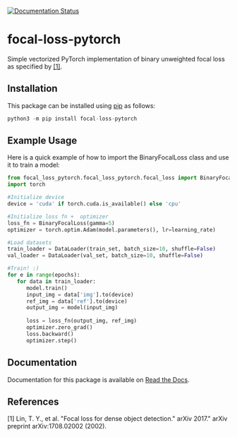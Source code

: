 [![Documentation Status](https://readthedocs.org/projects/focal-loss-pytorch/badge/?version=latest)](https://focal-loss-pytorch.readthedocs.io/en/latest/?badge=latest)
# focal-loss-pytorch
Simple vectorized PyTorch implementation of binary unweighted focal loss as specified by [[1]](https://arxiv.org/pdf/1708.02002.pdf).

## Installation
This package can be installed using [pip](https://pip.pypa.io/en/stable/) as follows:
```python 
python3 -m pip install focal-loss-pytorch
```

## Example Usage
Here is a quick example of how to import the BinaryFocalLoss class and use it to train a model:
```python
from focal_loss_pytorch.focal_loss_pytorch.focal_loss import BinaryFocalLoss
import torch

#Initialize device
device = 'cuda' if torch.cuda.is_available() else 'cpu'

#Initialize loss fn +  optimizer 
loss_fn = BinaryFocalLoss(gamma=5)
optimizer = torch.optim.Adam(model.parameters(), lr=learning_rate)

#Load datasets
train_loader = DataLoader(train_set, batch_size=10, shuffle=False)
val_loader = DataLoader(val_set, batch_size=10, shuffle=False)

#Train! :)
for e in range(epochs):
   for data in train_loader:
      model.train()
      input_img = data['img'].to(device)
      ref_img = data['ref'].to(device)
      output_img = model(input_img)
            
      loss = loss_fn(output_img, ref_img)
      optimizer.zero_grad()
      loss.backward()
      optimizer.step()
```

## Documentation
Documentation for this package is available on [Read the Docs](https://focal-loss-pytorch.readthedocs.io/en/latest/).

## References
[1] Lin, T. Y., et al. "Focal loss for dense object detection." arXiv 2017." arXiv preprint arXiv:1708.02002 (2002).
